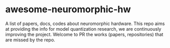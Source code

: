 # awesome-neuromorphic-hw
A list of papers, docs, codes about neuromorphic hardware. This repo aims at providing the info for model quantization research, we are continuously improving the project. Welcome to PR the works (papers, repositories) that are missed by the repo. 
